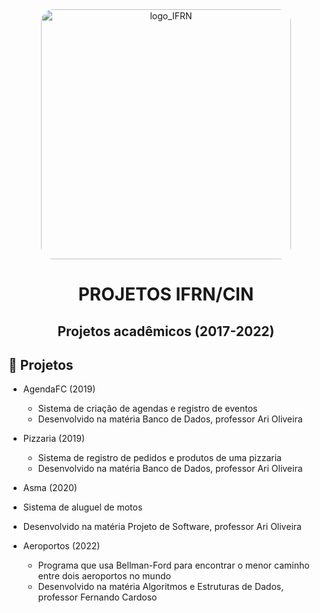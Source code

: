 <div align="center">
  <img src="https://portal.ifrn.edu.br/pesquisa/pfrh/logomarcas/logo-ifrn-1/ifrn-1" alt="logo_IFRN" width="400" height="auto" style="border-radius:20px;" />
  
  <h1>
    PROJETOS IFRN/CIN
  </h1> 
  <h2>
    Projetos acadêmicos (2017-2022)
  </h2>
</div>

## :pencil: Projetos
- AgendaFC (2019)
  - Sistema de criação de agendas e registro de eventos
  - Desenvolvido na matéria Banco de Dados, professor Ari Oliveira

- Pizzaria (2019)
  - Sistema de registro de pedidos e produtos de uma pizzaria
  - Desenvolvido na matéria Banco de Dados, professor Ari Oliveira
  
 - Asma (2020)
  - Sistema de aluguel de motos
  - Desenvolvido na matéria Projeto de Software, professor Ari Oliveira
  
- Aeroportos (2022)
  - Programa que usa Bellman-Ford para encontrar o menor caminho entre dois aeroportos no mundo
  - Desenvolvido na matéria Algoritmos e Estruturas de Dados, professor Fernando Cardoso
  
